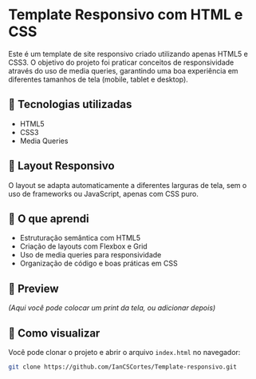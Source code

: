 # Template Responsivo com HTML e CSS

Este é um template de site responsivo criado utilizando apenas HTML5 e CSS3. O objetivo do projeto foi praticar conceitos de responsividade através do uso de media queries, garantindo uma boa experiência em diferentes tamanhos de tela (mobile, tablet e desktop).

## 🔧 Tecnologias utilizadas

- HTML5
- CSS3
- Media Queries

## 📱 Layout Responsivo

O layout se adapta automaticamente a diferentes larguras de tela, sem o uso de frameworks ou JavaScript, apenas com CSS puro.

## 🧠 O que aprendi

- Estruturação semântica com HTML5
- Criação de layouts com Flexbox e Grid
- Uso de media queries para responsividade
- Organização de código e boas práticas em CSS

## 📸 Preview

*(Aqui você pode colocar um print da tela, ou adicionar depois)*

## 🚀 Como visualizar

Você pode clonar o projeto e abrir o arquivo `index.html` no navegador:

```bash
git clone https://github.com/IanCSCortes/Template-responsivo.git
